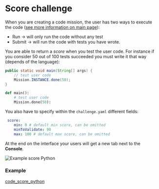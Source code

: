 # Score challenge

When you are creating a code mission, the user has two ways to execute the code ([see more information on main page](/challenge-documentation)):  

* Run -> will only run the code without any test
* Submit -> will run the code with tests you have wrote.


You are able to return a *score* when you test the user code.
For instance if you consider 50 out of 100 tests succeeded you must write it that way (depends of the language):

```Java tab=
public static void main(String[] args) {
    // test user code
    Mission.INSTANCE.done(50);
}

```

```Python tab=
def main():
    # test user code
    Mission.done(50):
```

You also have to specify within the `challenge.yaml` different fields:
```yaml
 score:
    min: 0 # default min score, can be omitted
    minToValidate: 90
    max: 100 # default max score, can be omitted
```

At the end on the interface your users will get a new tab next to the **Console**.
<!--
    Pay attention about resources paths :
    mkdocs generates from each markdown file a folder with the same name and its related index file
    So, <path>/my-page.md will create <path>/my-page/index 

    example:
    example-score.png in 'https://deadlock-resources.github.io/challenge-documentation/challenge-types/score/'
    points to the path 'https://deadlock-resources.github.io/challenge-documentation/img/example-score.png'
-->
![Example score Python](../../img/example-score.png)

### Example
[code_score_python](https://github.com/deadlock-resources/challenge-examples/tree/master/example/code_score_python)